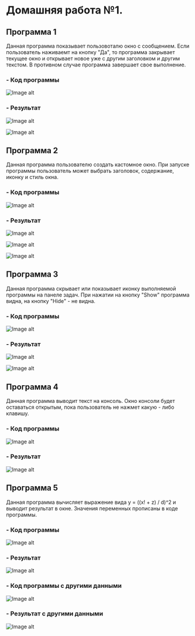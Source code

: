 # Домашняя работа №1.

## Программа 1
Данная программа показывает пользовоталю окно с сообщением. Если пользователь наживаемт на кнопку "Да", то программа закрывает текущее окно и открывает новое уже с другим заголовком и другим текстом. В противном случае программа завершает свое выполнение.

### - Код программы

![Image alt](https://github.com/116j/Algorithms-DataStructures/blob/master/Домашняя%20работа%201/Programm1/code.png)

### - Результат

![Image alt](https://github.com/116j/Algorithms-DataStructures/blob/master/Домашняя%20работа%201/Programm1/exe1.png)

![Image alt](https://github.com/116j/Algorithms-DataStructures/blob/master/Домашняя%20работа%201/Programm1/exe2.png)


## Программа 2
Данная программа пользователю создать кастомное окно. При запуске программы пользователь может выбрать заголовок, содержание, иконку и стиль окна.

### - Код программы 

![Image alt](https://github.com/116j/Algorithms-DataStructures/blob/master/Домашняя%20работа%201/Programm2/code.png)

### - Результат

![Image alt](https://github.com/116j/Algorithms-DataStructures/blob/master/Домашняя%20работа%201/Programm2/exe1.png)

![Image alt](https://github.com/116j/Algorithms-DataStructures/blob/master/Домашняя%20работа%201/Programm2/exe2.png)

![Image alt](https://github.com/116j/Algorithms-DataStructures/blob/master/Домашняя%20работа%201/Programm2/exe3.png)


## Программа 3
Данная программа скрывает или показывает иконку выполняемой программы на панеле задач. При нажатии на кнопку "Show" программа видна, на кнопку "Hide" - не видна.

### - Код программы 

![Image alt](https://github.com/116j/Algorithms-DataStructures/blob/master/Домашняя%20работа%201/Programm3/code.png)

### - Результат

![Image alt](https://github.com/116j/Algorithms-DataStructures/blob/master/Домашняя%20работа%201/Programm3/exe1.png)

![Image alt](https://github.com/116j/Algorithms-DataStructures/blob/master/Домашняя%20работа%201/Programm3/exe2.png)


## Программа 4
Данная программа выводит текст на консоль. Окно консоли будет оставаться открытым, пока пользователь не нажмет какую - либо клавишу.

### - Код программы 

![Image alt](https://github.com/116j/Algorithms-DataStructures/blob/master/Домашняя%20работа%201/Programm4/code.png)

### - Результат

![Image alt](https://github.com/116j/Algorithms-DataStructures/blob/master/Домашняя%20работа%201/Programm4/exe.png)


## Программа 5
Данная программа вычисляет выражение вида y = ((x! + z) / d)^2 и выводит результат в окне. Значения переменных прописаны в коде программы.

### - Код программы 

![Image alt](https://github.com/116j/Algorithms-DataStructures/blob/master/Домашняя%20работа%201/Programm5/code1.png)

### - Результат

![Image alt](https://github.com/116j/Algorithms-DataStructures/blob/master/Домашняя%20работа%201/Programm5/exe1.png)

### - Код программы с другими данными

![Image alt](https://github.com/116j/Algorithms-DataStructures/blob/master/Домашняя%20работа%201/Programm5/code2.png)

### - Результат с другими данными

![Image alt](https://github.com/116j/Algorithms-DataStructures/blob/master/Домашняя%20работа%201/Programm5/exe2.png)

